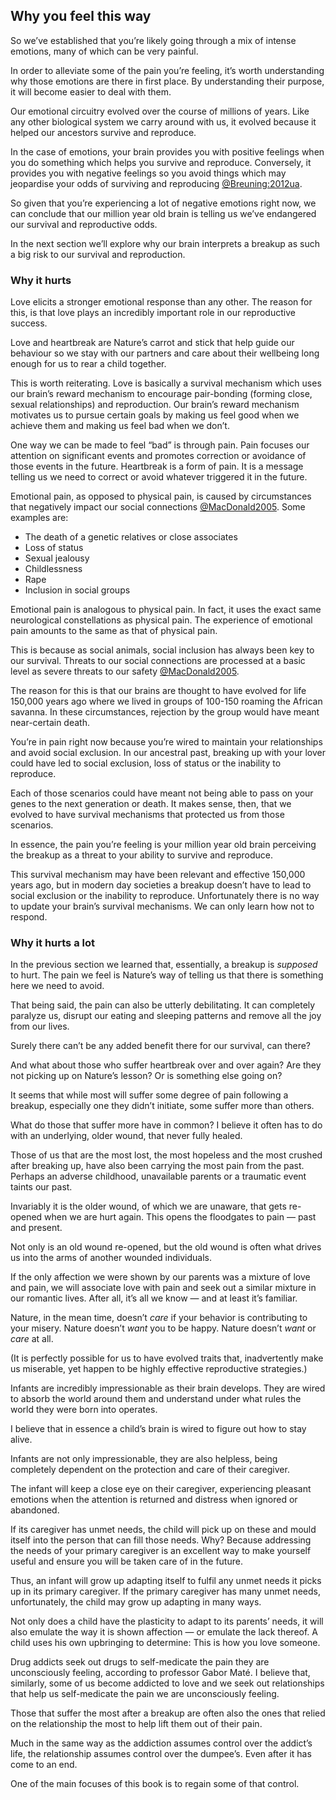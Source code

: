 
## Why you feel this way

So we’ve established that you’re likely going through a mix of intense emotions, many of which can be very painful. 

In order to alleviate some of the pain you’re feeling, it’s worth understanding why those emotions are there in first place.  By understanding their purpose, it will become easier to deal with them.

Our emotional circuitry evolved over the course of millions of years. Like any other biological system we carry around with us, it evolved because it helped our ancestors survive and reproduce. 

In the case of emotions, your brain provides you with positive feelings when you do something which helps you survive and reproduce. Conversely, it provides you with negative feelings so you avoid things which may jeopardise your odds of surviving and reproducing [@Breuning:2012ua]().

So given that you’re experiencing a lot of negative emotions right now, we can conclude that our million year old brain is telling us we’ve endangered our survival and reproductive odds.

In the next section we’ll explore why our brain interprets a breakup as such a big risk to our survival and reproduction.


### Why it hurts

Love elicits a stronger emotional response than any other. The reason for this, is that love plays an incredibly important role in our reproductive success.

Love and heartbreak are Nature’s carrot and stick that help guide our behaviour so we stay with our partners and care about their wellbeing long enough for us to rear a child together.

This is worth reiterating. Love is basically a survival mechanism which uses our brain’s reward mechanism to encourage pair-bonding (forming close, sexual relationships) and reproduction. Our brain’s reward mechanism motivates us to pursue certain goals by making us feel good when we achieve them and making us feel bad when we don’t.

One way we can be made to feel “bad” is through pain. Pain focuses our attention on significant events and promotes correction or avoidance of those events in the future. Heartbreak is a form of pain. It is a message telling us we need to correct or avoid whatever triggered it in the future.

Emotional pain, as opposed to physical pain, is caused by circumstances that negatively impact our social connections [@MacDonald2005](). Some examples are:

- The death of a genetic relatives or close associates
- Loss of status
- Sexual jealousy
- Childlessness
- Rape
- Inclusion in social groups

Emotional pain is analogous to physical pain. In fact, it uses the exact same neurological constellations as physical pain. The experience of emotional pain amounts to the same as that of physical pain.

This is because as social animals, social inclusion has always been key to our survival. Threats to our social connections are processed at a basic level as severe threats to our safety [@MacDonald2005]().

The reason for this is that our brains are thought to have evolved for life 150,000 years ago where we lived in groups of 100-150 roaming the African savanna. In these circumstances, rejection by the group would have meant near-certain death.

You’re in pain right now because you’re wired to maintain your relationships and avoid social exclusion. In our ancestral past, breaking up with your lover could have led to social exclusion, loss of status or the inability to reproduce. 

Each of those scenarios could have meant not being able to pass on your genes to the next generation or death. It makes sense, then, that we evolved to have survival mechanisms that protected us from those scenarios.

In essence, the pain you’re feeling is your million year old brain perceiving the breakup as a threat to your ability to survive and reproduce.

This survival mechanism may have been relevant and effective 150,000 years ago, but in modern day societies a breakup doesn’t have to lead to social exclusion or the inability to reproduce. Unfortunately there is no way to update your brain’s survival mechanisms. We can only learn how not to respond.


### Why it hurts a lot

In the previous section we learned that, essentially, a breakup is *supposed* to hurt. The pain we feel is Nature’s way of telling us that there is something here we need to avoid.

That being said, the pain can also be utterly debilitating. It can completely paralyze us, disrupt our eating and sleeping patterns and remove all the joy from our lives. 

Surely there can’t be any added benefit there for our survival, can there?

And what about those who suffer heartbreak over and over again? Are they not picking up on Nature’s lesson? Or is something else going on?

It seems that while most will suffer some degree of pain following a breakup, especially one they didn’t initiate, some suffer more than others.

What do those that suffer more have in common? I believe it often has to do with an underlying, older wound, that never fully healed.

Those of us that are the most lost, the most hopeless and the most crushed after breaking up, have also been carrying the most pain from the past. Perhaps an adverse childhood, unavailable parents or a traumatic event taints our past. 

Invariably it is the older wound, of which we are unaware, that gets re-opened when we are hurt again. This opens the floodgates to pain — past and present.

Not only is an old wound re-opened, but the old wound is often what drives us into the arms of another wounded individuals. 

If the only affection we were shown by our parents was a mixture of love and pain, we will associate love with pain and seek out a similar mixture in our romantic lives. After all, it’s all we know  — and at least it’s familiar.

Nature, in the mean time, doesn’t *care* if your behavior is contributing to your misery. Nature doesn’t _want_ you to be happy. Nature doesn’t _want_ or _care_ at all. 

(It is perfectly possible for us to have evolved traits that, inadvertently make us miserable, yet happen to be highly effective reproductive strategies.)

Infants are incredibly impressionable as their brain develops. They are wired to absorb the world around them and understand under what rules the world they were born into operates.

I believe that in essence a child’s brain is wired to figure out how to stay alive. 

Infants are not only impressionable, they are also helpless, being completely dependent on the protection and care of their caregiver.

The infant will keep a close eye on their caregiver, experiencing pleasant emotions when the attention is returned and distress when ignored or abandoned. 

If its caregiver has unmet needs, the child will pick up on these and mould itself into the person that can fill those needs. Why? Because addressing the needs of your primary caregiver is an excellent way to make yourself useful and ensure you will be taken care of in the future. 

Thus, an infant will grow up adapting itself to fulfil any unmet needs it picks up in its primary caregiver. If the primary caregiver has many unmet needs, unfortunately, the child may grow up adapting in many ways.

Not only does a child have the plasticity to adapt to its parents’ needs, it will also emulate the way it is shown affection — or emulate the lack thereof. A child uses his own upbringing to determine: This is how you love someone. 

Drug addicts seek out drugs to self-medicate the pain they are unconsciously feeling, according to professor Gabor Maté. I believe that, similarly, some of us become addicted to love and we seek out relationships that help us self-medicate the pain we are unconsciously feeling. 

Those that suffer the most after a breakup are often also the ones that relied on the relationship the most to help lift them out of their pain.

Much in the same way as the addiction assumes control over the addict’s life, the relationship assumes control over the dumpee’s. Even after it has come to an end.

One of the main focuses of this book is to regain some of that control.

